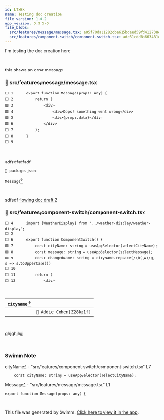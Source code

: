 ```yaml
---
id: LTxBk
name: Testing doc creation
file_version: 1.0.2
app_version: 0.9.5-0
file_blobs:
  src/features/message/message.tsx: a05f70da11282cba615bdaed59fd412738e28dc4
  src/features/component-switch/component-switch.tsx: adc61cdd8b663481e3b1f5562742cf60b13b0d12
---
```


I'm testing the doc creation here

<br/>

this shows an error message
<!-- NOTE-swimm-snippet: the lines below link your snippet to Swimm -->
### 📄 src/features/message/message.tsx
```tsx
⬜ 1      export function Message(props: any) {
⬜ 2          return (
🟩 3              <div>
🟩 4                  <div>Oops! something went wrong</div>
🟩 5                  <div>{props.data}</div>
🟩 6              </div>
⬜ 7          );
⬜ 8      }
⬜ 9      
```

<br/>

sdfsdfsdfsdf

`📄 package.json`

`Message`[<sup id="Z2auWFa">↓</sup>](#f-Z2auWFa)




<br/>

sdfsdf [flowing doc draft 2](flowing-doc-draft-2.PIv3p.sw.md)
<!-- NOTE-swimm-snippet: the lines below link your snippet to Swimm -->
### 📄 src/features/component-switch/component-switch.tsx
```tsx
⬜ 4      import {WeatherDisplay} from '../weather-display/weather-display';
⬜ 5      
⬜ 6      export function ComponentSwitch() {
🟩 7          const cityName: string = useAppSelector(selectCityName);
🟩 8          const message: string = useAppSelector(selectMessage);
🟩 9          const changedName: string = cityName.replace(/\b(\w)/g, s => s.toUpperCase())
⬜ 10     
⬜ 11         return (
⬜ 12             <div>
```

<br/>

|`cityName`[<sup id="Z1ktulH">↓</sup>](#f-Z1ktulH)|<br>                     |
|-------------------------------------------------|-------------------------|
|<br>                                             |`👤 Addie Cohen[Z28kp1f]`|

<br/>

ghjghjhgj

<br/>

<!-- THIS IS AN AUTOGENERATED SECTION. DO NOT EDIT THIS SECTION DIRECTLY -->
### Swimm Note

<span id="f-Z1ktulH">cityName</span>[^](#Z1ktulH) - "src/features/component-switch/component-switch.tsx" L7
```tsx
    const cityName: string = useAppSelector(selectCityName);
```

<span id="f-Z2auWFa">Message</span>[^](#Z2auWFa) - "src/features/message/message.tsx" L1
```tsx
export function Message(props: any) {
```

<br/>

This file was generated by Swimm. [Click here to view it in the app](http://localhost:5000/repos/Z2l0aHViJTNBJTNBc3Rva2Utd2VhdGhlciUzQSUzQUFkZGllQ29oZW4=/docs/LTxBk).